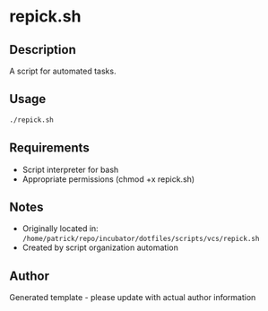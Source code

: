 # repick.sh

## Description
A script for automated tasks.

## Usage
```bash
./repick.sh
```

## Requirements
- Script interpreter for bash
- Appropriate permissions (chmod +x repick.sh)

## Notes
- Originally located in: `/home/patrick/repo/incubator/dotfiles/scripts/vcs/repick.sh`
- Created by script organization automation

## Author
Generated template - please update with actual author information
